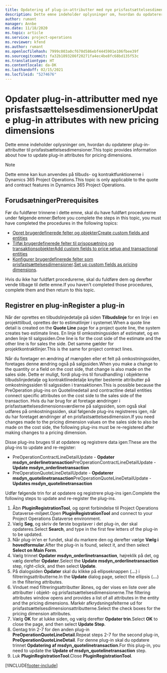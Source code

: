 ```yaml
---
title: Opdatering af plug-in-attributter med nye prisfastsættelsesdimensioner
description: Dette emne indeholder oplysninger om, hvordan du opdaterer plug-in-attributter til prisfastsættelsesdimensioner.
author: rumant
manager: Annbe
ms.date: 11/18/2020
ms.topic: article
ms.service: project-operations
ms.reviewer: kfend
ms.author: rumant
ms.openlocfilehash: 7999c003a0cf670d586ebf4445901e106fbee39f
ms.sourcegitcommit: fa32b1893286f20271fa4ec4be8fc68bd135f53c
ms.translationtype: HT
ms.contentlocale: da-DK
ms.lasthandoff: 02/15/2021
ms.locfileid: "5274676"
---
```

# <a name="update-plug-in-attributes-with-new-pricing-dimensions"></a><span data-ttu-id="7fff4-103">Opdater plug-in-attributter med nye prisfastsættelsesdimensioner</span><span class="sxs-lookup"><span data-stu-id="7fff4-103">Update plug-in attributes with new pricing dimensions</span></span>

<span data-ttu-id="7fff4-104">Dette emne indeholder oplysninger om, hvordan du opdaterer plug-in-attributter til prisfastsættelsesdimensioner.</span><span class="sxs-lookup"><span data-stu-id="7fff4-104">This topic provides information about how to update plug-in attributes for pricing dimensions.</span></span>

> [!NOTE]
> <span data-ttu-id="7fff4-105">Dette emne kan kun anvendes på tilbuds- og kontraktfunktionerne i Dynamics 365 Project Operations.</span><span class="sxs-lookup"><span data-stu-id="7fff4-105">This topic is only applicable to the quote and contract features in Dynamics 365 Project Operations.</span></span>

## <a name="prerequisites"></a><span data-ttu-id="7fff4-106">Forudsætninger</span><span class="sxs-lookup"><span data-stu-id="7fff4-106">Prerequisites</span></span>
<span data-ttu-id="7fff4-107">Før du fuldfører trinnene i dette emne, skal du have fuldført procedurerne under følgende emner:</span><span class="sxs-lookup"><span data-stu-id="7fff4-107">Before you complete the steps in this topic, you must have completed the procedures in the following topics:</span></span>

  - [<span data-ttu-id="7fff4-108">Opret brugerdefinerede felter og objekter</span><span class="sxs-lookup"><span data-stu-id="7fff4-108">Create custom fields and entities</span></span>](create-custom-fields-entities-pricing-dimensions.md) 
  - [<span data-ttu-id="7fff4-109">Tilføj brugerdefinerede felter til prisopsætning og transaktionsobjekter</span><span class="sxs-lookup"><span data-stu-id="7fff4-109">Add custom fields to price setup and transactional entities</span></span>](add-custom-fields-price-setup-transactional-entities.md)
  - <span data-ttu-id="7fff4-110">[Konfigurer brugerdefinerede felter som prisfastsættelsesdimensioner](set-up-custom-fields-pricing-dimensions.md).</span><span class="sxs-lookup"><span data-stu-id="7fff4-110">[Set up custom fields as pricing dimensions](set-up-custom-fields-pricing-dimensions.md).</span></span> 
  
<span data-ttu-id="7fff4-111">Hvis du ikke har fuldført procedurerne, skal du fuldføre dem og derefter vende tilbage til dette emne.</span><span class="sxs-lookup"><span data-stu-id="7fff4-111">If you haven't completed those procedures, complete them and then return to this topic.</span></span>

## <a name="register-a-plug-in"></a><span data-ttu-id="7fff4-112">Registrer en plug-in</span><span class="sxs-lookup"><span data-stu-id="7fff4-112">Register a plug-in</span></span>
<span data-ttu-id="7fff4-113">Når der oprettes en tilbudslinjedetalje på siden **Tilbudslinje** for en linje i en projekttilbud, oprettes der to estimatlinjer i systemet.</span><span class="sxs-lookup"><span data-stu-id="7fff4-113">When a quote line detail is created on the **Quote Line** page for a project quote line, the system creates two estimate lines.</span></span> <span data-ttu-id="7fff4-114">En linje til omkostningssiden af estimatet, og en anden linje til salgssiden.</span><span class="sxs-lookup"><span data-stu-id="7fff4-114">One line is for the cost side of the estimate and the other line is for sales the side.</span></span> <span data-ttu-id="7fff4-115">Det samme gælder for projektkontraktlinjer.</span><span class="sxs-lookup"><span data-stu-id="7fff4-115">This is the same  for project contract lines.</span></span>

<span data-ttu-id="7fff4-116">Når du foretager en ændring af mængden eller et felt på omkostningssiden, foretages denne ændring også på salgssiden.</span><span class="sxs-lookup"><span data-stu-id="7fff4-116">When you make a change to the quantity or a field on the cost side, that change is also made on the sales side.</span></span> <span data-ttu-id="7fff4-117">Dette er muligt, fordi plug-ins til forudhandling i objekterne tilbudslinjedetalje og kontraktlinedetalje knytter bestemte attributter på omkostningssiden til salgssiden i transaktionen.</span><span class="sxs-lookup"><span data-stu-id="7fff4-117">This is possible because the PreOperation plug-ins on Quotelinedetail and contractline detail entities connect specific attributes on the cost side to the sales side of the transaction.</span></span> <span data-ttu-id="7fff4-118">Hvis du har brug for at foretage ændringer i prisfastsættelsesdimensionsværdierne på salgssiden, som også skal udføres på omkostningssiden, skal følgende plug-ins registreres igen, når du har foretaget ændringer af en prisfastsættelsesdimension.</span><span class="sxs-lookup"><span data-stu-id="7fff4-118">If you need changes made to the pricing dimension values on the sales side to also be made on the cost side, the following plug-ins must be re-registered after making changes to a pricing dimension.</span></span>

<span data-ttu-id="7fff4-119">Disse plug-ins bruges til at opdatere og registrere data igen:</span><span class="sxs-lookup"><span data-stu-id="7fff4-119">These are the plug-ins to update and re-register:</span></span>

- <span data-ttu-id="7fff4-120">PreOperationContractLineDetailUpdate - **Opdater msdyn_orderlinetransaction**</span><span class="sxs-lookup"><span data-stu-id="7fff4-120">PreOperationContractLineDetailUpdate - **Update msdyn_orderlinetransaction**</span></span>
- <span data-ttu-id="7fff4-121">PreOperationQuoteLineDetailUpdate - **Opdaterer msdyn_quotelinetransaction**</span><span class="sxs-lookup"><span data-stu-id="7fff4-121">PreOperationQuoteLineDetailUpdate - **Updates msdyn_quotelinetransaction**</span></span>

<span data-ttu-id="7fff4-122">Udfør følgende trin for at opdatere og registrere plug-ins igen.</span><span class="sxs-lookup"><span data-stu-id="7fff4-122">Complete the following steps to update and re-register the plug-ins.</span></span>

1. <span data-ttu-id="7fff4-123">Åbn **PluginRegistrationTool**, og opret forbindelse til Project Operations Dataverse-miljøet.</span><span class="sxs-lookup"><span data-stu-id="7fff4-123">Open **PluginRegistrationTool** and connect to your Project Operations Dataverse environment.</span></span>
2. <span data-ttu-id="7fff4-124">Vælg **Søg**, og skriv de første bogstaver i det plug-in, der skal opdateres.</span><span class="sxs-lookup"><span data-stu-id="7fff4-124">Select **Search**, and type in the first few letters of the plug-in to be updated.</span></span>
3. <span data-ttu-id="7fff4-125">Når plug-in'en er fundet, skal du markere den og derefter vælge **Vælg i hovedformular**.</span><span class="sxs-lookup"><span data-stu-id="7fff4-125">After the plug-in is found, select it, and then select **Select on Main Form**.</span></span>
4. <span data-ttu-id="7fff4-126">Vælg trinnet **Opdater msdyn_orderlinetransaction**, højreklik på det, og vælg derefter **Opdater**.</span><span class="sxs-lookup"><span data-stu-id="7fff4-126">Select the **Update msdyn_orderlinetransaction** step, right-click, and then select **Update**.</span></span>
5. <span data-ttu-id="7fff4-127">På dialogsiden **Opdater** skal du klikke på ellipseknappen (**...**) i filtreringsattributterne.</span><span class="sxs-lookup"><span data-stu-id="7fff4-127">In the **Update** dialog page, select the ellipsis (**...**) in the filtering attributes.</span></span>
6. <span data-ttu-id="7fff4-128">Vinduet med filtreringsattributter åbnes, og der vises en liste over alle attributter i objekt- og prisfastsættelsesdimensionerne.</span><span class="sxs-lookup"><span data-stu-id="7fff4-128">The filtering attributes window opens and provides a list of all attributes in the entity and the pricing dimensions.</span></span> <span data-ttu-id="7fff4-129">Markér afkrydsningsfelterne ud for prisfastsættelsesdimensionsattributterne.</span><span class="sxs-lookup"><span data-stu-id="7fff4-129">Select the check boxes for the pricing dimension attributes.</span></span>
7. <span data-ttu-id="7fff4-130">Vælg **OK** for at lukke siden, og vælg derefter **Opdater trin**.</span><span class="sxs-lookup"><span data-stu-id="7fff4-130">Select **OK** to close the page, and then select **Update Step**.</span></span>
8. <span data-ttu-id="7fff4-131">Gentag trin 2-7 for den anden plug-in **PreOperationQuoteLineDetail**.</span><span class="sxs-lookup"><span data-stu-id="7fff4-131">Repeat steps 2-7 for the second plug-in, **PreOperationQuoteLineDetail**.</span></span> <span data-ttu-id="7fff4-132">For denne plug-in skal du opdatere trinnet **Opdatering af msdyn_quotelinetransaction**.</span><span class="sxs-lookup"><span data-stu-id="7fff4-132">For this plug-in, you need to update the **Update of msdyn_quotelinetransaction** step.</span></span>
9. <span data-ttu-id="7fff4-133">Luk **PluginRegistrationTool**.</span><span class="sxs-lookup"><span data-stu-id="7fff4-133">Close **PluginRegistrationTool**.</span></span>


[!INCLUDE[footer-include](../includes/footer-banner.md)]
